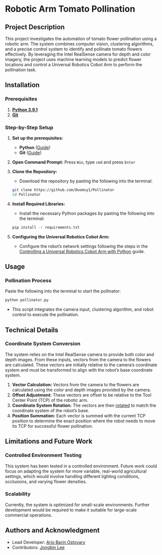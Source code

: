 # Robotic Arm Tomato Pollination

## Project Description
This project investigates the automation of tomato flower pollination using a robotic arm. The system combines computer vision, clustering algorithms, and a precise control system to identify and pollinate tomato flowers effectively. By leveraging the Intel RealSense camera for depth and color imagery, the project uses machine learning models to predict flower locations and control a Universal Robotics Cobot Arm to perform the pollination task.

## Installation

### Prerequisites
1. [**Python 3.9.1**](https://www.python.org/downloads/release/python-391/)
2. [**Git**](https://git-scm.com/downloads)

### Step-by-Step Setup

1. **Set up the prerequisites:**
   - **Python** ([Guide](https://docs.google.com/document/d/1zFBC_VnUeAMrMF134yYSXPRlvTYTMshQ4id7R0SHFds/edit?usp=sharing))
   - **Git** ([Guide](https://docs.google.com/document/d/1NjS1S9_UF8pZlKE2WCAqn5UzxHE_imNezgLo-BrlS-s/edit?usp=sharing))

2. **Open Command Prompt:**
   Press `Win`, type `cmd` and press `Enter`

4. **Clone the Repository:**
    - Download the repository by pasting the following into the terminal:
   ```bash
   git clone https://github.com/Doomsy1/Pollinator
   cd Pollinator
   ```

5. **Install Required Libraries:**
    - Install the necessary Python packages by pasting the following into the terminal:
   ```bash
   pip install -r requirements.txt
   ```

6. **Configuring the Universal Robotics Cobot Arm:**
   - Configure the robot’s network settings following the steps in the [Controlling a Universal Robotics Cobot Arm with Python](https://docs.google.com/document/d/1391Q5_kfh8zogk00GvKC6fEXd2nENBzFeJEb6xDp1QQ) guide.

## Usage

### Pollination Process
Paste the following into the terminal to start the pollinator:
   ```bash
   python pollinator.py
   ```
- This script integrates the camera input, clustering algorithm, and robot control to execute the pollination.

## Technical Details

### Coordinate System Conversion
The system relies on the Intel RealSense camera to provide both color and depth images. From these inputs, vectors from the camera to the flowers are calculated. These vectors are initially relative to the camera’s coordinate system and must be transformed to align with the robot’s base coordinate system.

1. **Vector Calculation:** Vectors from the camera to the flowers are calculated using the color and depth images provided by the camera.
2. **Offset Adjustment:** These vectors are offset to be relative to the Tool Center Point (TCP) of the robotic arm.
3. **Coordinate System Rotation:** The vectors are then [rotated](https://en.wikipedia.org/wiki/Rodrigues'_rotation_formula) to match the coordinate system of the robot’s base.
4. **Position Summation:** Each vector is summed with the current TCP position to determine the exact position where the robot needs to move its TCP for successful flower pollination.

## Limitations and Future Work

### Controlled Environment Testing
This system has been tested in a controlled environment. Future work could focus on adapting the system for more variable, real-world agricultural settings, which would involve handling different lighting conditions, occlusions, and varying flower densities.

### Scalability
Currently, the system is optimized for small-scale environments. Further development would be required to make it suitable for large-scale commercial operations.

## Authors and Acknowledgment
- Lead Developer: [Ario Barin Ostovary](https://github.com/Doomsy1)
- Contributors: [Jongbin Lee](https://github.com/jblee0310)
